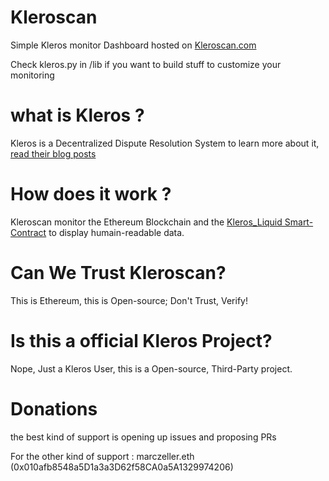 # Kleroscan
Simple Kleros monitor Dashboard hosted on [Kleroscan.com](http://kleroscan.com)

Check kleros.py in /lib if you want to build stuff to customize your monitoring

# what is Kleros ?

Kleros is a Decentralized Dispute Resolution System to learn more about it, [read their blog posts](https://blog.kleros.io/)

# How does it work ?
Kleroscan monitor the Ethereum Blockchain and the [Kleros_Liquid Smart-Contract](https://etherscan.io/address/0x988b3a538b618c7a603e1c11ab82cd16dbe28069) to display humain-readable data.

# Can We Trust Kleroscan?
This is Ethereum, this is Open-source; Don't Trust, Verify!

# Is this a official Kleros Project?
Nope, Just a Kleros User, this is a Open-source, Third-Party project.

# Donations
the best kind of support is opening up issues and proposing PRs

For the other kind of support : marczeller.eth (0x010afb8548a5D1a3a3D62f58CA0a5A1329974206)
